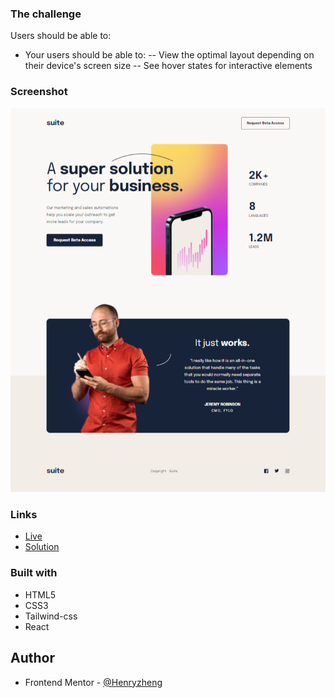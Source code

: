 ### The challenge

Users should be able to:

- Your users should be able to:
  -- View the optimal layout depending on their device's screen size
  -- See hover states for interactive elements

### Screenshot

![](./ss.png)

### Links

- [Live](https://suite-landingpage.netlify.app/)
- [Solution](https://www.frontendmentor.io/solutions/tailwind-react-Wn_ZSfU9N)

### Built with

- HTML5
- CSS3
- Tailwind-css
- React

## Author

- Frontend Mentor - [@Henryzheng](https://www.frontendmentor.io/profile/LonelyBuddy)
